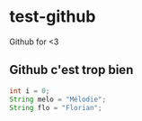 # test-github
Github for &lt;3

## Github c'est trop bien

```java
int i = 0;
String melo = "Mélodie";
String flo = "Florian";
```
